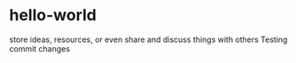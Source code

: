 # hello-world
store ideas, resources, or even share and discuss things with others
Testing commit changes

